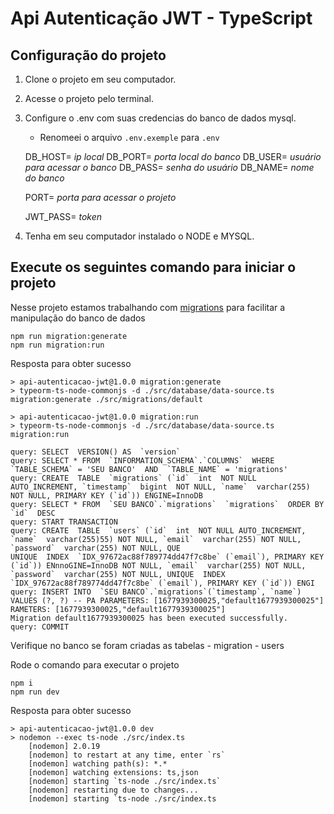 
# Api Autenticação JWT - TypeScript

  

## Configuração do projeto

 1. Clone o projeto em seu computador.
 2.  Acesse o projeto pelo terminal.
 3. Configure o .env com suas credencias do banco de dados mysql.

	- Renomeei o arquivo `.env.exemple` para `.env`

    DB_HOST=  *ip local*
    DB_PORT=  *porta local do banco*
    DB_USER=  *usuário para acessar o banco*
    DB_PASS=  *senha do usuário*
    DB_NAME= *nome do banco*
    
    PORT= *porta para acessar o projeto*
    
    JWT_PASS= *token*

 4. Tenha em seu computador instalado o NODE e MYSQL.

## Execute os seguintes comando para iniciar o projeto

Nesse projeto estamos trabalhando com [migrations](https://juniorb2s.medium.com/migrations-o-porque-e-como-usar-12d98c6d9269) para facilitar a manipulação do banco de dados

    npm run migration:generate
    npm run migration:run
    
Resposta para obter sucesso

    > api-autenticacao-jwt@1.0.0 migration:generate
    > typeorm-ts-node-commonjs -d ./src/database/data-source.ts migration:generate ./src/migrations/default
    
    > api-autenticacao-jwt@1.0.0 migration:run    
    > typeorm-ts-node-commonjs -d ./src/database/data-source.ts migration:run
    
    query: SELECT  VERSION() AS  `version`    
    query: SELECT * FROM  `INFORMATION_SCHEMA`.`COLUMNS`  WHERE  `TABLE_SCHEMA` = 'SEU BANCO'  AND  `TABLE_NAME` = 'migrations'    
    query: CREATE  TABLE  `migrations` (`id`  int  NOT NULL AUTO_INCREMENT, `timestamp`  bigint  NOT NULL, `name`  varchar(255) NOT NULL, PRIMARY KEY (`id`)) ENGINE=InnoDB    
    query: SELECT * FROM  `SEU BANCO`.`migrations`  `migrations`  ORDER BY  `id`  DESC    
    query: START TRANSACTION    
    query: CREATE  TABLE  `users` (`id`  int  NOT NULL AUTO_INCREMENT, `name`  varchar(255)55) NOT NULL, `email`  varchar(255) NOT NULL, `password`  varchar(255) NOT NULL, QUE    
    UNIQUE  INDEX  `IDX_97672ac88f789774dd47f7c8be` (`email`), PRIMARY KEY (`id`)) ENnnoGINE=InnoDB NOT NULL, `email`  varchar(255) NOT NULL, `password`  varchar(255) NOT NULL, UNIQUE  INDEX  `IDX_97672ac88f789774dd47f7c8be` (`email`), PRIMARY KEY (`id`)) ENGI    
    query: INSERT INTO  `SEU BANCO`.`migrations`(`timestamp`, `name`) VALUES (?, ?) -- PA PARAMETERS: [1677939300025,"default1677939300025"] RAMETERS: [1677939300025,"default1677939300025"]    
    Migration default1677939300025 has been executed successfully.    
    query: COMMIT

Verifique no banco se foram criadas as tabelas 
	- migration
	- users
	
Rode o comando para executar o projeto

    npm i
    npm run dev
    
Resposta para obter sucesso

    > api-autenticacao-jwt@1.0.0 dev
    > nodemon --exec ts-node ./src/index.ts
	    [nodemon] 2.0.19
	    [nodemon] to restart at any time, enter `rs`
	    [nodemon] watching path(s): *.*
	    [nodemon] watching extensions: ts,json
	    [nodemon] starting `ts-node ./src/index.ts`
	    [nodemon] restarting due to changes...
	    [nodemon] starting `ts-node ./src/index.ts
